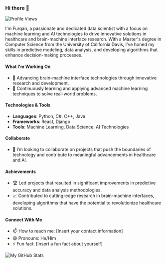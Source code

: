 ### Hi there 👋

![Profile Views](https://komarev.com/ghpvc/?username=furqan1pk&label=Profile%20views&color=0e75b6&style=flat)

I'm Furqan, a passionate and dedicated data scientist with a focus on machine learning and AI technologies to drive innovative solutions in healthcare and brain-machine interface research. With a Master's degree in Computer Science from the University of California Davis, I've honed my skills in predictive modeling, data analysis, and developing algorithms that enhance decision-making processes.

#### What I'm Working On

- 🔭 Advancing brain-machine interface technologies through innovative research and development.
- 🌱 Continuously learning and applying advanced machine learning techniques to solve real-world problems.

#### Technologies & Tools

- **Languages**: Python, C#, C++, Java
- **Frameworks**: React, Django
- **Tools**: Machine Learning, Data Science, AI Technologies

#### Collaborate

- 👯 I’m looking to collaborate on projects that push the boundaries of technology and contribute to meaningful advancements in healthcare and AI.

#### Achievements

- 🏆 Led projects that resulted in significant improvements in predictive accuracy and data analysis methodologies.
- 📈 Contributed to cutting-edge research in brain-machine interfaces, developing algorithms that have the potential to revolutionize healthcare solutions.

#### Connect With Me

- 📫 How to reach me: [Insert your contact information]
- 😄 Pronouns: He/Him
- ⚡ Fun fact: [Insert a fun fact about yourself]

![My GitHub Stats](https://github-readme-streak-stats.herokuapp.com?user=furqan1pk&date_format=M%20j%5B%2C%20Y%5D)

<!--
Further customization can include more personal projects, links to your portfolio, and any blogs or publications you've contributed to. Tailor this template to showcase your unique skills and experiences.
-->
